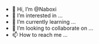 - 👋 Hi, I’m @Naboxi
- 👀 I’m interested in ...
- 🌱 I’m currently learning ...
- 💞️ I’m looking to collaborate on ...
- 📫 How to reach me ...

<!---
Naboxi/Naboxi is a ✨ special ✨ repository because its `README.md` (this file) appears on your GitHub profile.
You can click the Preview link to take a look at your changes.
--->
